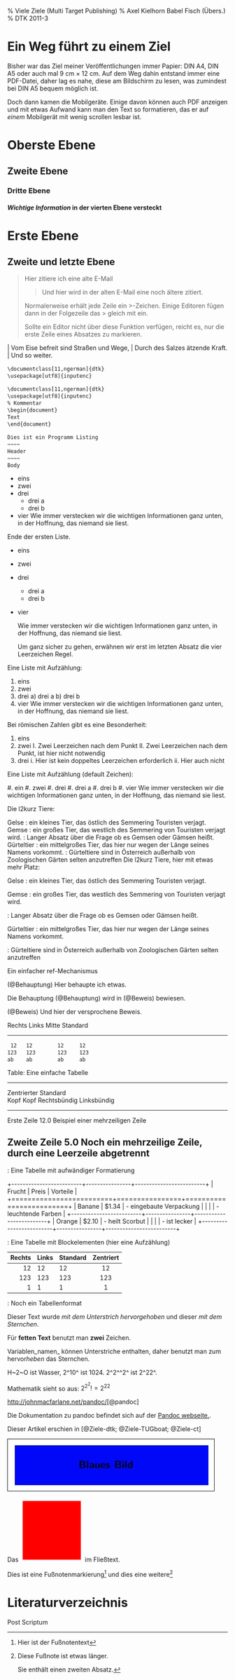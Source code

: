 % Viele Ziele
  (Multi Target Publishing)
% Axel Kielhorn
  Babel Fisch (Übers.)
% DTK 2011-3

# Ein Weg führt zu einem Ziel

Bisher war das Ziel meiner Veröffentlichungen immer Papier: DIN A4,
DIN A5 oder auch mal 9 cm $\times$ 12 cm. Auf dem Weg dahin entstand
immer eine PDF-Datei, daher lag es nahe, diese am Bildschirm zu lesen,
was zumindest bei DIN A5 bequem möglich ist.

Doch dann kamen die Mobilgeräte. Einige davon können auch PDF anzeigen
und mit etwas Aufwand kann man den Text so formatieren, das er auf
*einem* Mobilgerät mit wenig scrollen lesbar ist.

# Oberste Ebene

## Zweite Ebene

### Dritte Ebene

#### *Wichtige Information* in der vierten Ebene versteckt

Erste Ebene
===========

Zweite und letzte Ebene
-----------------------

> Hier zitiere ich eine alte E-Mail
>
> > Und hier wird in der alten E-Mail eine noch ältere zitiert.
>
> Normalerweise erhält jede Zeile ein >-Zeichen. Einige Editoren
> fügen dann in der Folgezeile das > gleich mit ein.
>
> Sollte ein Editor nicht über diese Funktion verfügen,
reicht es, nur die erste Zeile eines Absatzes zu markieren.

| Vom Eise befreit sind Straßen und Wege,
| Durch des Salzes ätzende Kraft.
|     Und so weiter.

    \documentclass[11,ngerman]{dtk}
    \usepackage[utf8]{inputenc}

~~~~ {.latex .numberLines startFrom="10"}
\documentclass[11,ngerman]{dtk}
\usepackage[utf8]{inputenc}
% Kommentar
\begin{document}
Text
\end{document}
~~~~

~~~~~~~~
Dies ist ein Programm Listing
~~~~
Header
~~~~
Body
~~~~~~~~

* eins
* zwei
* drei
	- drei a
	- drei b
* vier
  Wie immer verstecken wir die wichtigen Informationen ganz unten,
  in der Hoffnung, das niemand sie liest.

Ende der ersten Liste.

* eins
* zwei
* drei
	- drei a
	- drei b
* vier

    Wie immer verstecken wir die wichtigen Informationen ganz unten,
    in der Hoffnung, das niemand sie liest.
  
    Um ganz sicher zu gehen, erwähnen wir erst im letzten Absatz die
    vier Leerzeichen Regel.

Eine Liste mit Aufzählung:

1. eins
2. zwei
4. drei
	a) drei a
	b) drei b
5. vier
  Wie immer verstecken wir die wichtigen Informationen ganz unten,
  in der Hoffnung, das niemand sie liest.

Bei römischen Zahlen gibt es eine Besonderheit:

1. eins
2. zwei
    I.  Zwei Leerzeichen nach dem Punkt
    II.  Zwei Leerzeichen nach dem Punkt, ist hier nicht notwendig
3. drei
    i. Hier ist kein doppeltes Leerzeichen erforderlich
    ii. Hier auch nicht

Eine Liste mit Aufzählung (default Zeichen):

#. ein
#. zwei
#. drei
    #. drei a
	#. drei b
#. vier
  Wie immer verstecken wir die wichtigen Informationen ganz unten,
  in der Hoffnung, das niemand sie liest.

Die l2kurz Tiere:

Gelse
  : ein kleines Tier, das östlich des Semmering Touristen verjagt.
Gemse
  : ein großes Tier, das westlich des Semmering von Touristen verjagt wird.
  : Langer Absatz über die Frage ob es Gemsen oder Gämsen heißt.
Gürteltier
  : ein mittelgroßes Tier, das hier nur wegen der Länge seines Namens vorkommt.
  : Gürteltiere sind in Österreich außerhalb von Zoologischen Gärten selten anzutreffen
Die l2kurz Tiere, hier mit etwas mehr Platz:

Gelse
  : ein kleines Tier, das östlich des Semmering Touristen verjagt.

Gemse
  : ein großes Tier, das westlich des Semmering von Touristen verjagt wird.

  : Langer Absatz über die Frage ob es Gemsen oder Gämsen heißt.

Gürteltier
  : ein mittelgroßes Tier, das hier nur wegen der Länge seines Namens vorkommt.

  : Gürteltiere sind in Österreich außerhalb von Zoologischen Gärten selten anzutreffen


Ein einfacher ref-Mechanismus

(@Behauptung) Hier behaupte ich etwas.

Die Behauptung (@Behauptung) wird in (@Beweis) bewiesen.

(@Beweis) Und hier der versprochene Beweis. 

 Rechts   Links    Mitte   Standard
-------   ------  -------  --------
     12   12        12     12
    123   123       123    123
    ab    ab        ab     ab

Table: Eine einfache Tabelle


-----------------------------------------------------------------------
 Zentrierter    Standard             
 Kopf           Kopf            Rechtsbündig  Linksbündig
-------------   --------  ------------------  ---------------------
 Erste          Zeile                   12.0   Beispiel einer 
                                               mehrzeiligen Zeile

 Zweite         Zeile                    5.0   Noch ein mehrzeilige
                                               Zeile, durch eine
                                               Leerzeile abgetrennt
------------------------------------------------------------------------

 : Eine Tabelle mit aufwändiger Formatierung

+-------------------------+----------------+-------------------------+
| Frucht                  | Preis          | Vorteile                |
+=========================+================+=========================+
| Banane                  | $1.34          | - eingebaute Verpackung |
|                         |                | - leuchtende Farben     |
+-------------------------+----------------+-------------------------+
| Orange                  | $2.10          | - heilt Scorbut         |
|                         |                | - ist lecker            |
+-------------------------+----------------+-------------------------+

 : Eine Tabelle mit Blockelementen (hier eine Aufzählung)

| Rechts | Links | Standard | Zentriert | 
|-------:|:------|----------|:---------:| 
|    12  | 12    | 12       |     12    | 
|   123  | 123   | 123      |    123    |
|     1  | 1     | 1        |     1     |

  : Noch ein Tabellenformat

Dieser Text wurde _mit dem Unterstrich hervorgehoben_
und dieser *mit dem Sternchen*.

Für __fetten Text__ benutzt man **zwei** Zeichen.

Variablen_namen_ können Unterstriche enthalten, daher benutzt man zum
hervor*heben* das Sternchen.

H~2~O ist Wasser, 2^10^ ist 1024.
2^2^^2^ ist 2^22^.

Mathematik sieht so aus:
$2^{2^2} != 2^{22}$

<http://johnmacfarlane.net/pandoc/>[@pandoc]

Die Dokumentation zu pandoc befindet sich auf der [Pandoc webseite.](http://johnmacfarlane.net/pandoc/ "pandoc webseite").

Dieser Artikel erschien in [@Ziele-dtk; @Ziele-TUGboat; @Ziele-ct]

![Ein Blaues Bild](blau.jpg "Blaues Bild")

Das ![Rotes Quadrat](rot.png "rote Quadrat") im Fließtext.


Dies ist eine Fußnotenmarkierung[^1] und dies eine weitere[^fussnote]

[^1]: Hier ist der Fußnotentext

[^fussnote]: Diese Fußnote ist etwas länger.

    Sie enthält einen zweiten Absatz.

# Literaturverzeichnis

Post Scriptum
